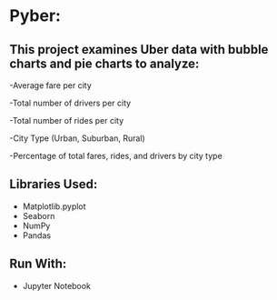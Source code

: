 # Pyber:

## This project examines Uber data with bubble charts and pie charts to analyze:
-Average fare per city  

-Total number of drivers per city  

-Total number of rides per city  

-City Type (Urban, Suburban, Rural)  

-Percentage of total fares, rides, and drivers by city type  
  


## Libraries Used:
* Matplotlib.pyplot
* Seaborn
* NumPy
* Pandas

## Run With:
* Jupyter Notebook